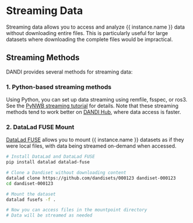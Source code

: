 # Streaming Data

Streaming data allows you to access and analyze {{ instance.name }} data without downloading entire files. This is particularly useful for large datasets where downloading the complete files would be impractical.

## Streaming Methods

DANDI provides several methods for streaming data:

### 1. Python-based streaming methods

Using Python, you can set up data streaming using remfile, fsspec, or ros3. See the [PyNWB streaming tutorial](https://pynwb.readthedocs.io/en/stable/tutorials/advanced_io/streaming.html) for details. Note that these streaming methods tend to work better on [DANDI Hub](../dandi-hub.md), where data access is faster.

### 2. DataLad FUSE Mount

[DataLad FUSE](https://github.com/datalad/datalad-fuse/) allows you to mount {{ instance.name }} datasets as if they were local files, with data being streamed on-demand when accessed.

```bash
# Install DataLad and DataLad FUSE
pip install datalad datalad-fuse

# Clone a Dandiset without downloading content
datalad clone https://github.com/dandisets/000123 dandiset-000123
cd dandiset-000123

# Mount the dataset
datalad fusefs -f .

# Now you can access files in the mountpoint directory
# Data will be streamed as needed
```